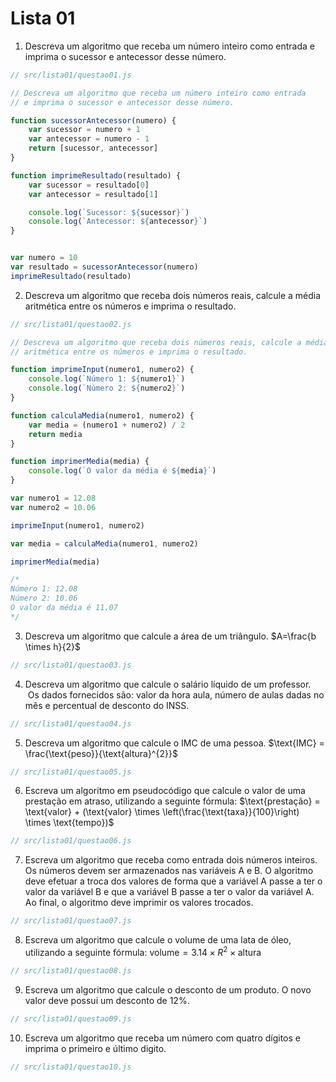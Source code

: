 # Lista 01
    
1. Descreva um algoritmo que receba um número inteiro como entrada e imprima o sucessor e antecessor desse número.
```jsx
// src/lista01/questao01.js

// Descreva um algoritmo que receba um número inteiro como entrada 
// e imprima o sucessor e antecessor desse número.

function sucessorAntecessor(numero) {
    var sucessor = numero + 1
    var antecessor = numero - 1
    return [sucessor, antecessor]
}

function imprimeResultado(resultado) {
    var sucessor = resultado[0]
    var antecessor = resultado[1]

    console.log(`Sucessor: ${sucessor}`)
    console.log(`Antecessor: ${antecessor}`)
}


var numero = 10
var resultado = sucessorAntecessor(numero)
imprimeResultado(resultado)

```
   
2. Descreva um algoritmo que receba dois números reais, calcule a média aritmética entre os números e imprima o resultado.
```jsx
// src/lista01/questao02.js

// Descreva um algoritmo que receba dois números reais, calcule a média
// aritmética entre os números e imprima o resultado.

function imprimeInput(numero1, numero2) {
    console.log(`Número 1: ${numero1}`)
    console.log(`Número 2: ${numero2}`)
}

function calculaMedia(numero1, numero2) {
    var media = (numero1 + numero2) / 2
    return media
}

function imprimerMedia(media) {
    console.log(`O valor da média é ${media}`)
}

var numero1 = 12.08
var numero2 = 10.06

imprimeInput(numero1, numero2)

var media = calculaMedia(numero1, numero2)

imprimerMedia(media)

/*
Número 1: 12.08
Número 2: 10.06
O valor da média é 11.07
*/
```
   
3. Descreva um algoritmo que calcule a área de um triângulo. $A=\frac{b \times h}{2}$
```jsx
// src/lista01/questao03.js
```
   
4. Descreva um algoritmo que calcule o salário líquido de um professor.  Os dados fornecidos são: valor da hora aula, número de aulas dadas no mês e percentual de desconto do INSS.
```jsx
// src/lista01/questao04.js
```

5. Descreva um algoritmo que calcule o IMC de uma pessoa. $\text{IMC} = \frac{\text{peso}}{\text{altura}^{2}}$
```jsx
// src/lista01/questao05.js
```

6. Escreva um algoritmo em pseudocódigo que calcule o valor de uma prestação em atraso, utilizando a seguinte fórmula: $\text{prestação} = \text{valor} + (\text{valor} \times \left(\frac{\text{taxa}}{100}\right) \times \text{tempo})$
```jsx
// src/lista01/questao06.js
```

7. Escreva um algoritmo que receba como entrada dois números inteiros. Os números devem ser armazenados nas variáveis A e B. O algoritmo deve efetuar a troca dos valores de forma que a variável A passe a ter o valor da variável B e que a variável B passe a ter o valor da variável A. Ao final, o algoritmo deve imprimir os valores trocados.
```jsx
// src/lista01/questao07.js
```

8.  Escreva um algoritmo que calcule o volume de uma lata de óleo, utilizando a seguinte fórmula: $\text{volume} = 3.14 \times R^{2} \times \text{altura}$
```jsx
// src/lista01/questao08.js
```

9.  Escreva um algoritmo que calcule o desconto de um produto. O novo valor deve possui um desconto de 12%.
```jsx
// src/lista01/questao09.js
```

10. Escreva um algoritmo que receba um número com quatro dígitos e imprima o primeiro e último digito.
```jsx
// src/lista01/questao10.js
```

